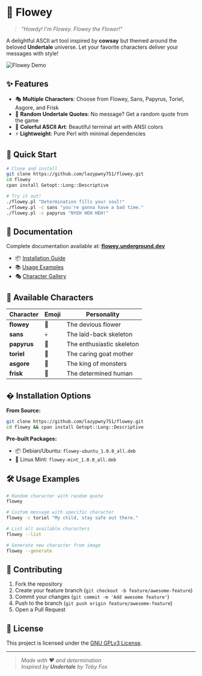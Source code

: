 # 🌻 Flowey

> *"Howdy! I'm Flowey. Flowey the Flower!"*

A delightful ASCII art tool inspired by **cowsay** but themed around the beloved **Undertale** universe. Let your favorite characters deliver your messages with style!

![Flowey Demo](https://github.com/user-attachments/assets/993d5ef4-a843-4e3b-8aab-485cc810b8ac)

## ✨ Features

- 🎭 **Multiple Characters**: Choose from Flowey, Sans, Papyrus, Toriel, Asgore, and Frisk
- 💬 **Random Undertale Quotes**: No message? Get a random quote from the game
- 🎨 **Colorful ASCII Art**: Beautiful terminal art with ANSI colors
- ⚡ **Lightweight**: Pure Perl with minimal dependencies

## 🚀 Quick Start

```bash
# Clone and install
git clone https://github.com/lazypwny751/flowey.git
cd flowey
cpan install Getopt::Long::Descriptive

# Try it out!
./flowey.pl "Determination fills your soul!"
./flowey.pl -c sans "you're gonna have a bad time."
./flowey.pl -c papyrus "NYEH HEH HEH!"
```

## 📖 Documentation

Complete documentation available at: **[flowey.underground.dev](https://lazypwny751.github.io/flowey)**

- 📦 [Installation Guide](https://lazypwny751.github.io/flowey/installation/)
- 📚 [Usage Examples](https://lazypwny751.github.io/flowey/usage/)  
- 🎭 [Character Gallery](https://lazypwny751.github.io/flowey/characters/)

## 🎯 Available Characters

| Character | Emoji | Personality |
|-----------|-------|-------------|
| **flowey** | 🌻 | The devious flower |
| **sans** | 💀 | The laid-back skeleton |
| **papyrus** | 🍝 | The enthusiastic skeleton |
| **toriel** | 🐐 | The caring goat mother |
| **asgore** | 👑 | The king of monsters |
| **frisk** | 👤 | The determined human |

## � Installation Options

**From Source:**
```bash
git clone https://github.com/lazypwny751/flowey.git
cd flowey && cpan install Getopt::Long::Descriptive
```

**Pre-built Packages:**
- 📦 Debian/Ubuntu: `flowey-ubuntu_1.0.0_all.deb`
- 🍃 Linux Mint: `flowey-mint_1.0.0_all.deb`

## 🛠️ Usage Examples

```bash
# Random character with random quote
flowey

# Custom message with specific character
flowey -c toriel "My child, stay safe out there."

# List all available characters
flowey --list

# Generate new character from image
flowey --generate
```

## 🤝 Contributing

1. Fork the repository
2. Create your feature branch (`git checkout -b feature/awesome-feature`)
3. Commit your changes (`git commit -m 'Add awesome feature'`)
4. Push to the branch (`git push origin feature/awesome-feature`)
5. Open a Pull Request

## 📜 License

This project is licensed under the [GNU GPLv3 License](LICENSE).

---

> *Made with ❤️ and determination*  
> *Inspired by **Undertale** by Toby Fox*
